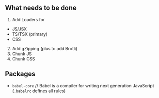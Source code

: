 ## What needs to be done
1. Add Loaders for
  - JS/JSX
  - TS/TSX (primary)
  - CSS
2. Add gZipping (plus to add Brotli)
3. Chunk JS
4. Chunk CSS


## Packages
- `babel-core` // Babel is a compiler for writing next generation JavaScript (`.babelrc` defines all rules)
